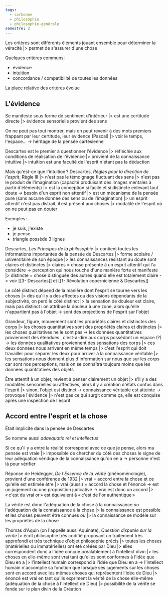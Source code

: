 ```yaml
---
tags:
  - sorbonne
  - philosophie
  - philosophie-générale
semestre: 2
---
```

Les critères sont différents éléments jouant ensemble pour déterminer la véracité
|> permet de s'assurer d'une chose

Quelques critères communs :
- évidence
- intuition
- concordance / compatibilité de toutes les données

La place relative des critères évolue
## L'évidence
Se manifeste sous forme de sentiment d'intérieur
|> est une certitude directe
|> évidence sensorielle provient des sens

On ne peut pas tout montrer, mais on peut revenir à des mots premiers frappant par leur certitude, leur évidence (Pascal)
|> voir le temps, l'espace...
-> héritage de la pensée cartésienne

Descartes est le premier à questionner l'évidence
|> réfléchie aux conditions de réalisation de l'évidence
|> provient de la connaissance intuitive
|> intuition est une faculté de l'esprit n'étant pas la déduction

Mais qu'est-ce que l'intuition ?
Descartes, _Règles pour la direction de l'esprit_, Règle III
|> n'est pas le témoignage fluctuant des sens
|> n'est pas le produit de l'imagination (capacité produisant des images mentales à partir d'éléments)
|> est la conception si facile et si distincte enlevant tout doute -> besoin d'un esprit non attentif
|> est un mécanisme de la pensée pure (sans aucune donnée des sens ou de l'imagination)
|> un esprit attentif n'est pas distrait, il est présent aux choses
|> modalité de l'esprit où on ne peut pas en douter

Exemples :
- je suis, j'existe
- je pense
- triangle possède 3 lignes

Descartes, _Les Principes de la philosophie_
|> contient toutes les informations importantes de la pensée de Descartes
|> forme scolaire / universitaire de son époque
|> les connaissances résistant au doute sont claires et distinctes
|> claires = chose présente à un esprit attentif qui l'a considère -> perception qui nous touche d'une manière forte et manifeste
|> distincte = chose distinguée des autres quand elle est totalement claire
-> voir [[3- Descartes]] et [[1- Révolution copernicienne & Descartes]]

Le côté distinct dépend de la manière dont l'esprit se tourne vers les choses
|> dès qu'il y a des affectes ou des visions dépendants de la subjectivité, on perd le côté distinct
|> la sensation de douleur est claire, mais pas distinct : on attribue la douleur à une zone, alors qu'elle n'appartient pas à l'objet -> sont des projections de l'esprit sur l'objet

Grandeur, figure, mouvement sont les propriétés claires et distinctes des corps
|> les choses quantitatives sont des propriétés claires et distinctes
|> les choses qualitatives ne le sont pas
-> les données quantitatives proviennent des étendues , c'est-à-dire aux corps possédant un espace (?)
-> les données qualitatives proviennent des sensations des corps
|> ces deux données nous arrivent en même temps
|> c'est l'esprit qui doit travailler pour séparer les deux pour arriver à la connaissance véritable
|> les sensations nous donnent plus d'information sur nous que sur les corps car sont nos perceptions, mais on se connaîtra toujours moins que les données quantitatives des objets

Être attentif à un objet, revient à penser clairement un objet
|> s'il y a des modalités sensorielles ou affectives, alors il y a création d'états confus dans l'esprit
|> sinon, l'objet est distinct -> connaissance véritable est atteinte
-> provoque l'évidence
|>  n'est pas ce qui surgit comme ça, elle est conquise après une inspection de l'esprit
## Accord entre l'esprit et la chose
Était implicite dans la pensée de Descartes

Se nomme aussi *adaequatio rei et intellectus*

Si ce qu'il y a entre la réalité correspond avec ce que je pense, alors ma pensée est vraie
|> impossible de chercher du côté des choses le signe de leur adéquation véridique de la connaissance qu'on en a -> personne n'est là pour vérifier

Réponse de Heidegger, _De l'Essence de la vérité_ (phénoménologie), provient d'une conférence de 1932
|> vrai = accord entre la chose et ce qu'elle est estimée être
|> vrai (aussi) = accord la chose et l'énoncé -> est un jugement ou une proposition judicative
-> vrai est donc un accord
|> « c'est du vrai or » est équivalent à « c'est de l'or authentique »

La vérité est donc l'adéquation de la chose à la connaissance *ou* l'adéquation de la connaissance à la chose
|> la connaissance est possible et les choses peuvent être connues
*ou*
|> la connaissance se modèle sur les propriétés de la chose

Thomas d'Aquin (on l'appelle aussi Aquinate), _Question disputée sur la vérité_
|> écrit philosophie très codifié proposant un traitement très approfondi et très technique d'objet philosophie précis
|> toutes les choses (matérielles ou immatérielles) ont été créées par Dieu
|> elles correspondent donc à l'idée conçue préalablement à l'intellect divin
|> les choses en elle-même sont vrai tant qu'elles sont conformes à l'idée que Dieu en a
|> l'intellect humain correspond à l'idée que Dieu en a
-> l'intellect humain n'accomplie sa fonction que lorsque ses jugements sur les choses sont en accord avec les mêmes choses qui représentent l'idée de Dieu
|> énoncé est vrai en tant qu'ils expriment la vérité de la chose elle-même (adéquation de la chose à l'intellect de Dieu)
|> possibilité de la vérité se fonde sur le plan divin de la Création
